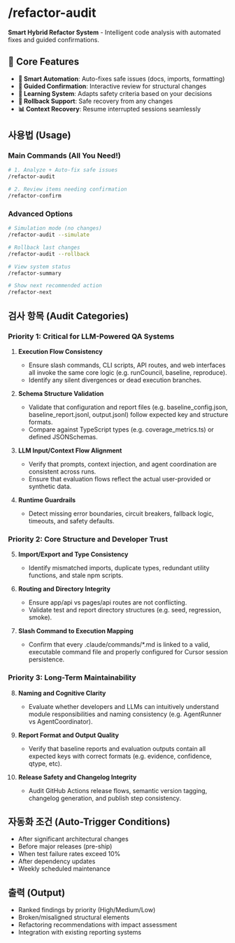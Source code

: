 # /refactor-audit

**Smart Hybrid Refactor System** - Intelligent code analysis with automated fixes and guided confirmations.

## 🎯 Core Features

- **🤖 Smart Automation**: Auto-fixes safe issues (docs, imports, formatting)
- **🔶 Guided Confirmation**: Interactive review for structural changes
- **🧠 Learning System**: Adapts safety criteria based on your decisions
- **🔄 Rollback Support**: Safe recovery from any changes
- **📊 Context Recovery**: Resume interrupted sessions seamlessly

## 사용법 (Usage)

### Main Commands (All You Need!)

```bash
# 1. Analyze + Auto-fix safe issues
/refactor-audit

# 2. Review items needing confirmation
/refactor-confirm
```

### Advanced Options

```bash
# Simulation mode (no changes)
/refactor-audit --simulate

# Rollback last changes
/refactor-audit --rollback

# View system status
/refactor-summary

# Show next recommended action
/refactor-next
```

## 검사 항목 (Audit Categories)

### Priority 1: Critical for LLM-Powered QA Systems

1. **Execution Flow Consistency**
   - Ensure slash commands, CLI scripts, API routes, and web interfaces all invoke the same core logic (e.g. runCouncil, baseline, reproduce).
   - Identify any silent divergences or dead execution branches.

2. **Schema Structure Validation**
   - Validate that configuration and report files (e.g. baseline_config.json, baseline_report.jsonl, output.jsonl) follow expected key and structure formats.
   - Compare against TypeScript types (e.g. coverage_metrics.ts) or defined JSONSchemas.

3. **LLM Input/Context Flow Alignment**
   - Verify that prompts, context injection, and agent coordination are consistent across runs.
   - Ensure that evaluation flows reflect the actual user-provided or synthetic data.

4. **Runtime Guardrails**
   - Detect missing error boundaries, circuit breakers, fallback logic, timeouts, and safety defaults.

### Priority 2: Core Structure and Developer Trust

5. **Import/Export and Type Consistency**
   - Identify mismatched imports, duplicate types, redundant utility functions, and stale npm scripts.

6. **Routing and Directory Integrity**
   - Ensure app/api vs pages/api routes are not conflicting.
   - Validate test and report directory structures (e.g. seed, regression, smoke).

7. **Slash Command to Execution Mapping**
   - Confirm that every .claude/commands/*.md is linked to a valid, executable command file and properly configured for Cursor session persistence.

### Priority 3: Long-Term Maintainability

8. **Naming and Cognitive Clarity**
   - Evaluate whether developers and LLMs can intuitively understand module responsibilities and naming consistency (e.g. AgentRunner vs AgentCoordinator).

9. **Report Format and Output Quality**
   - Verify that baseline reports and evaluation outputs contain all expected keys with correct formats (e.g. evidence, confidence, qtype, etc).

10. **Release Safety and Changelog Integrity**
    - Audit GitHub Actions release flows, semantic version tagging, changelog generation, and publish step consistency.

## 자동화 조건 (Auto-Trigger Conditions)

- After significant architectural changes
- Before major releases (pre-ship)
- When test failure rates exceed 10%
- After dependency updates
- Weekly scheduled maintenance

## 출력 (Output)

- Ranked findings by priority (High/Medium/Low)
- Broken/misaligned structural elements
- Refactoring recommendations with impact assessment
- Integration with existing reporting systems
